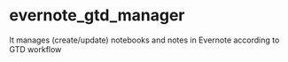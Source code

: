 # evernote_gtd_manager
It manages (create/update) notebooks and notes in Evernote according to GTD workflow
